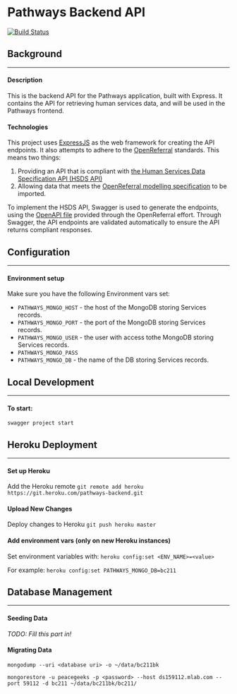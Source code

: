 # Pathways Backend API
[![Build Status](https://travis-ci.org/pg-irc/pathways-backend.svg?branch=master)](https://travis-ci.org/pg-irc/pathways-backend)
## Background
---
#### Description
This is the backend API for the Pathways application, built with Express. 
It contains the API for retrieving human services data, and will be used in the Pathways frontend.

#### Technologies
This project uses [ExpressJS](https://expressjs.com/) as the web framework for creating the API endpoints. It also attempts to adhere to the [OpenReferral](https://openreferral.org/) standards. This means two things:
1. Providing an API that is compliant with [the Human Services Data Specification API (HSDS API)](https://openreferral.github.io/api-specification/definition/)
2. Allowing data that meets the [OpenReferral modelling specification](https://openreferral.readthedocs.io/en/latest/reference/#objects-and-fields) to be imported.

To implement the HSDS API, Swagger is used to generate the endpoints, using the [OpenAPI file](https://openreferral.github.io/api-specification/definition/yaml/) provided through the OpenReferral effort. Through Swagger, the API endpoints are validated automatically to ensure the API returns compliant responses. 
## Configuration
---
#### Environment setup
Make sure you have the following Environment vars set:
 * `PATHWAYS_MONGO_HOST` - the host of the MongoDB storing Services records.
 * `PATHWAYS_MONGO_PORT` - the port of the MongoDB storing Services records.
 * `PATHWAYS_MONGO_USER` - the user with access tothe MongoDB storing Services records.
 * `PATHWAYS_MONGO_PASS`
 * `PATHWAYS_MONGO_DB` - the name of the DB storing Services records.

## Local Development
---
#### To start:
`swagger project start`

## Heroku Deployment
---
#### Set up Heroku
Add the Heroku remote 
`git remote add heroku https://git.heroku.com/pathways-backend.git`

#### Upload New Changes
Deploy changes to Heroku
`git push heroku master`

#### Add environment vars (only on new Heroku instances)
Set environment variables with:
`heroku config:set <ENV_NAME>=<value>`

For example:
`heroku config:set PATHWAYS_MONGO_DB=bc211`

## Database Management
---
#### Seeding Data
 *TODO: Fill this part in!*
#### Migrating Data
`mongodump --uri <database uri> -o ~/data/bc211bk`

`mongorestore -u peacegeeks -p <password> --host ds159112.mlab.com --port 59112 -d bc211 ~/data/bc211bk/bc211/`
